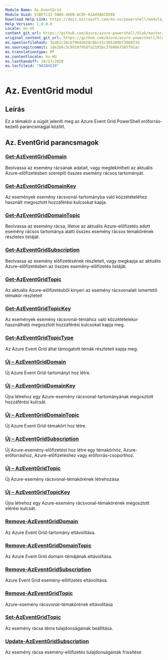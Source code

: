 ```yaml
---
Module Name: Az.EventGrid
Module Guid: 53BF7132-5BB4-46EB-AC05-61A49A6CD5EB
Download Help Link: https://docs.microsoft.com/en-us/powershell/module/az.eventgrid
Help Version: 1.0.0.0
Locale: en-US
content_git_url: https://github.com/Azure/azure-powershell/blob/master/src/EventGrid/EventGrid/help/Az.EventGrid.md
original_content_git_url: https://github.com/Azure/azure-powershell/blob/master/src/EventGrid/EventGrid/help/Az.EventGrid.md
ms.openlocfilehash: 1bd61c28cbf96dd426c6bc41c205109bf390823d
ms.sourcegitcommit: 1de2b6c3c99197958fa2101bc37680e7507f91ac
ms.translationtype: MT
ms.contentlocale: hu-HU
ms.lasthandoff: 10/13/2020
ms.locfileid: "94184539"
---
```

# Az. EventGrid modul
## Leírás
Ez a témakör a súgót jeleníti meg az Azure Event Grid PowerShell erőforrás-kezelő parancsmagjai között.

## Az. EventGrid parancsmagok
### [Get-AzEventGridDomain](Get-AzEventGridDomain.md)
Beolvassa az esemény rácsának adatait, vagy megtekintheti az aktuális Azure-előfizetésben szereplő összes esemény rácsos tartományát.

### [Get-AzEventGridDomainKey](Get-AzEventGridDomainKey.md)
Az események esemény rácsvonal-tartományba való közzétételéhez használt megosztott hozzáférési kulcsokat kapja.

### [Get-AzEventGridDomainTopic](Get-AzEventGridDomainTopic.md)
Beolvassa az esemény rácsa, illetve az aktuális Azure-előfizetés adott esemény rácsos tartománya alatti összes esemény rácsos témakörének részletes listáját.

### [Get-AzEventGridSubscription](Get-AzEventGridSubscription.md)
Beolvassa az esemény előfizetésének részleteit, vagy megkapja az aktuális Azure-előfizetésben az összes esemény-előfizetés listáját.

### [Get-AzEventGridTopic](Get-AzEventGridTopic.md)
Az aktuális Azure-előfizetésből kinyeri az esemény rácsvonalait ismertető témakör részleteit

### [Get-AzEventGridTopicKey](Get-AzEventGridTopicKey.md)
Az események esemény rácsvonal-témához való közzétételekor használható megosztott hozzáférési kulcsokat kapja meg.

### [Get-AzEventGridTopicType](Get-AzEventGridTopicType.md)
Az Azure Event Grid által támogatott témák részleteit kapja meg.

### [Új – AzEventGridDomain](New-AzEventGridDomain.md)
Új Azure Event Grid-tartományt hoz létre.

### [Új – AzEventGridDomainKey](New-AzEventGridDomainKey.md)
Újra létrehoz egy Azure-esemény rácsvonal-tartományának megosztott hozzáférési kulcsát.

### [Új – AzEventGridDomainTopic](New-AzEventGridDomainTopic.md)
Új Azure Event Grid-témakört hoz létre.

### [Új – AzEventGridSubscription](New-AzEventGridSubscription.md)
Új Azure-esemény-előfizetést hoz létre egy témakörhöz, Azure-erőforráshoz, Azure-előfizetéshez vagy erőforrás-csoporthoz.

### [Új – AzEventGridTopic](New-AzEventGridTopic.md)
Új Azure-esemény rácsvonal-témakörének létrehozása

### [Új – AzEventGridTopicKey](New-AzEventGridTopicKey.md)
Újra létrehoz egy Azure-esemény rácsvonal-témakörének megosztott elérési kulcsát.

### [Remove-AzEventGridDomain](Remove-AzEventGridDomain.md)
Az Azure Event Grid-tartomány eltávolítása.

### [Remove-AzEventGridDomainTopic](Remove-AzEventGridDomainTopic.md)
Az Azure Event Grid domain-témájának eltávolítása.

### [Remove-AzEventGridSubscription](Remove-AzEventGridSubscription.md)
Azure Event Grid esemény-előfizetés eltávolítása.

### [Remove-AzEventGridTopic](Remove-AzEventGridTopic.md)
Azure-esemény rácsvonal-témakörének eltávolítása

### [Set-AzEventGridTopic](Set-AzEventGridTopic.md)
Az esemény rácsa téma tulajdonságainak beállítása.

### [Update-AzEventGridSubscription](Update-AzEventGridSubscription.md)
Az esemény rácsa esemény-előfizetés tulajdonságainak frissítése

